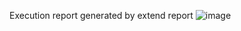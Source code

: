 Execution report generated by extend report
![image](https://github.com/user-attachments/assets/7cf882a6-8cf4-4dde-93fa-95b18f27d8cb)
